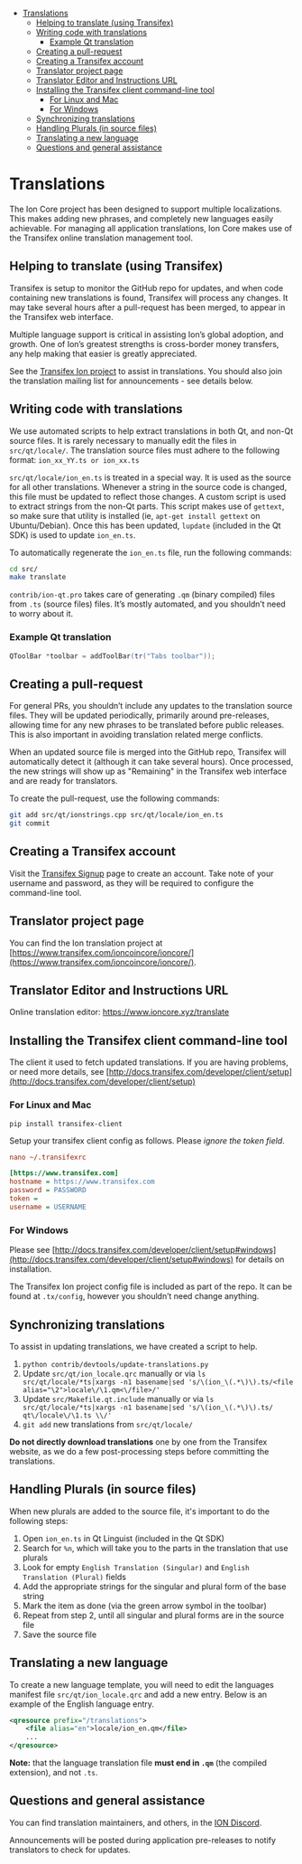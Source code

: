 - [Translations](#translations)
  - [Helping to translate (using Transifex)](#helping-to-translate-using-transifex)
  - [Writing code with translations](#writing-code-with-translations)
    - [Example Qt translation](#example-qt-translation)
  - [Creating a pull-request](#creating-a-pull-request)
  - [Creating a Transifex account](#creating-a-transifex-account)
  - [Translator project page](#translator-project-page)
  - [Translator Editor and Instructions URL](#translator-editor-and-instructions-url)
  - [Installing the Transifex client command-line tool](#installing-the-transifex-client-command-line-tool)
    - [For Linux and Mac](#for-linux-and-mac)
    - [For Windows](#for-windows)
  - [Synchronizing translations](#synchronizing-translations)
  - [Handling Plurals (in source files)](#handling-plurals-in-source-files)
  - [Translating a new language](#translating-a-new-language)
  - [Questions and general assistance](#questions-and-general-assistance)

# Translations

The Ion Core project has been designed to support multiple localizations. This makes adding new phrases, and completely new languages easily achievable. For managing all application translations, Ion Core makes use of the Transifex online translation management tool.

## Helping to translate (using Transifex)

Transifex is setup to monitor the GitHub repo for updates, and when code containing new translations is found, Transifex will process any changes. It may take several hours after a pull-request has been merged, to appear in the Transifex web interface.

Multiple language support is critical in assisting Ion’s global adoption, and growth. One of Ion’s greatest strengths is cross-border money transfers, any help making that easier is greatly appreciated.

See the [Transifex Ion project](https://www.transifex.com/ioncoincore/ioncore/) to assist in translations. You should also join the translation mailing list for announcements - see details below.

## Writing code with translations

We use automated scripts to help extract translations in both Qt, and non-Qt source files. It is rarely necessary to manually edit the files in `src/qt/locale/`. The translation source files must adhere to the following format:
`ion_xx_YY.ts or ion_xx.ts`

`src/qt/locale/ion_en.ts` is treated in a special way. It is used as the source for all other translations. Whenever a string in the source code is changed, this file must be updated to reflect those changes. A custom script is used to extract strings from the non-Qt parts. This script makes use of `gettext`, so make sure that utility is installed (ie, `apt-get install gettext` on Ubuntu/Debian). Once this has been updated, `lupdate` (included in the Qt SDK) is used to update `ion_en.ts`.

To automatically regenerate the `ion_en.ts` file, run the following commands:

```bash
cd src/
make translate
```

`contrib/ion-qt.pro` takes care of generating `.qm` (binary compiled) files from `.ts` (source files) files. It’s mostly automated, and you shouldn’t need to worry about it.

### Example Qt translation

```cpp
QToolBar *toolbar = addToolBar(tr("Tabs toolbar"));
```

## Creating a pull-request

For general PRs, you shouldn’t include any updates to the translation source files. They will be updated periodically, primarily around pre-releases, allowing time for any new phrases to be translated before public releases. This is also important in avoiding translation related merge conflicts.

When an updated source file is merged into the GitHub repo, Transifex will automatically detect it (although it can take several hours). Once processed, the new strings will show up as "Remaining" in the Transifex web interface and are ready for translators.

To create the pull-request, use the following commands:

```bash
git add src/qt/ionstrings.cpp src/qt/locale/ion_en.ts
git commit
```

## Creating a Transifex account

Visit the [Transifex Signup](https://www.transifex.com/signup/) page to create an account. Take note of your username and password, as they will be required to configure the command-line tool.

## Translator project page

You can find the Ion translation project at [https://www.transifex.com/ioncoincore/ioncore/](https://www.transifex.com/ioncoincore/ioncore/).

## Translator Editor and Instructions URL

Online translation editor: https://www.ioncore.xyz/translate

## Installing the Transifex client command-line tool

The client it used to fetch updated translations. If you are having problems, or need more details, see [http://docs.transifex.com/developer/client/setup](http://docs.transifex.com/developer/client/setup)

### For Linux and Mac

`pip install transifex-client`

Setup your transifex client config as follows. Please *ignore the token field*.

```ini
nano ~/.transifexrc

[https://www.transifex.com]
hostname = https://www.transifex.com
password = PASSWORD
token =
username = USERNAME
```

### For Windows

Please see [http://docs.transifex.com/developer/client/setup#windows](http://docs.transifex.com/developer/client/setup#windows) for details on installation.

The Transifex Ion project config file is included as part of the repo. It can be found at `.tx/config`, however you shouldn’t need change anything.

## Synchronizing translations

To assist in updating translations, we have created a script to help.

1. `python contrib/devtools/update-translations.py`
2. Update `src/qt/ion_locale.qrc` manually or via
   `ls src/qt/locale/*ts|xargs -n1 basename|sed 's/\(ion_\(.*\)\).ts/<file alias="\2">locale\/\1.qm<\/file>/'`
3. Update `src/Makefile.qt.include` manually or via
   `ls src/qt/locale/*ts|xargs -n1 basename|sed 's/\(ion_\(.*\)\).ts/  qt\/locale\/\1.ts \\/'`
4. `git add` new translations from `src/qt/locale/`

**Do not directly download translations** one by one from the Transifex website, as we do a few post-processing steps before committing the translations.

## Handling Plurals (in source files)

When new plurals are added to the source file, it's important to do the following steps:

1. Open `ion_en.ts` in Qt Linguist (included in the Qt SDK)
2. Search for `%n`, which will take you to the parts in the translation that use plurals
3. Look for empty `English Translation (Singular)` and `English Translation (Plural)` fields
4. Add the appropriate strings for the singular and plural form of the base string
5. Mark the item as done (via the green arrow symbol in the toolbar)
6. Repeat from step 2, until all singular and plural forms are in the source file
7. Save the source file

## Translating a new language

To create a new language template, you will need to edit the languages manifest file `src/qt/ion_locale.qrc` and add a new entry. Below is an example of the English language entry.

```xml
<qresource prefix="/translations">
    <file alias="en">locale/ion_en.qm</file>
    ...
</qresource>
```

**Note:** that the language translation file **must end in `.qm`** (the compiled extension), and not `.ts`.

## Questions and general assistance

You can find translation maintainers, and others, in the [ION Discord](https://discord.gg/vuZn7gC).

Announcements will be posted during application pre-releases to notify translators to check for updates.
